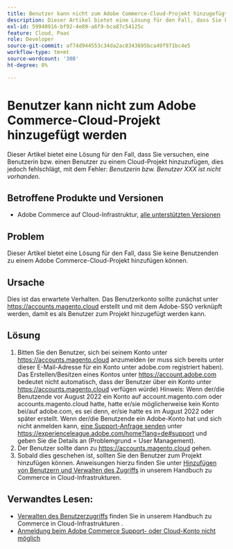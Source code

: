 ```yaml
---
title: Benutzer kann nicht zum Adobe Commerce-Cloud-Projekt hinzugefügt werden
description: Dieser Artikel bietet eine Lösung für den Fall, dass Sie keine Benutzenden zu einem Adobe Commerce-Cloud-Projekt hinzufügen können.
exl-id: 59940916-bf92-4e89-a6f9-bca87c54125c
feature: Cloud, Paas
role: Developer
source-git-commit: af74d944553c34da2ac8343695bca49f971bc4e5
workflow-type: tm+mt
source-wordcount: '308'
ht-degree: 0%

---
```


# Benutzer kann nicht zum Adobe Commerce-Cloud-Projekt hinzugefügt werden

Dieser Artikel bietet eine Lösung für den Fall, dass Sie versuchen, eine Benutzerin bzw. einen Benutzer zu einem Cloud-Projekt hinzuzufügen, dies jedoch fehlschlägt, mit dem Fehler: *Benutzerin bzw. Benutzer XXX ist nicht vorhanden*.

## Betroffene Produkte und Versionen

* Adobe Commerce auf Cloud-Infrastruktur, [alle unterstützten Versionen](https://magento.com/sites/default/files/magento-software-lifecycle-policy.pdf)

## Problem

Dieser Artikel bietet eine Lösung für den Fall, dass Sie keine Benutzenden zu einem Adobe Commerce-Cloud-Projekt hinzufügen können.

## Ursache

Dies ist das erwartete Verhalten. Das Benutzerkonto sollte zunächst unter https://accounts.magento.cloud erstellt und mit dem Adobe-SSO verknüpft werden, damit es als Benutzer zum Projekt hinzugefügt werden kann.

## Lösung

1. Bitten Sie den Benutzer, sich bei seinem Konto unter https://accounts.magento.cloud anzumelden (er muss sich bereits unter dieser E-Mail-Adresse für ein Konto unter adobe.com registriert haben). Das Erstellen/Besitzen eines Kontos unter https://account.adobe.com bedeutet nicht automatisch, dass der Benutzer über ein Konto unter https://accounts.magento.cloud verfügen würde)
Hinweis: Wenn der/die Benutzende vor August 2022 ein Konto auf account.magento.com oder accounts.magento.cloud hatte, hatte er/sie möglicherweise kein Konto bei/auf adobe.com, es sei denn, er/sie hatte es im August 2022 oder später erstellt. Wenn der/die Benutzende ein Adobe-Konto hat und sich nicht anmelden kann, [eine Support-Anfrage senden](https://experienceleague.adobe.com/de/docs/commerce-knowledge-base/kb/help-center-guide/magento-help-center-user-guide) unter https://experienceleague.adobe.com/home?lang=de#support und geben Sie die Details an (Problemgrund = User Management).
1. Der Benutzer sollte dann zu https://accounts.magento.cloud gehen.
1. Sobald dies geschehen ist, sollten Sie den Benutzer zum Projekt hinzufügen können. Anweisungen hierzu finden Sie unter [Hinzufügen von Benutzern und Verwalten des Zugriffs](https://experienceleague.adobe.com/docs/commerce-cloud-service/user-guide/project/user-access.html?lang=de#add-users-and-manage-access) in unserem Handbuch zu Commerce in Cloud-Infrastrukturen.

## Verwandtes Lesen:

* [Verwalten des Benutzerzugriffs](https://experienceleague.adobe.com/docs/commerce-cloud-service/user-guide/project/user-access.html?lang=de) finden Sie in unserem Handbuch zu Commerce in Cloud-Infrastrukturen .
* [Anmeldung beim Adobe Commerce Support- oder Cloud-Konto nicht möglich](https://experienceleague.adobe.com/docs/commerce-knowledge-base/kb/troubleshooting/miscellaneous/unable-to-log-in-to-support-or-cloud-project.html?lang=de)
